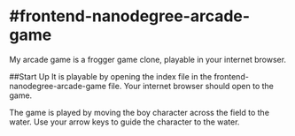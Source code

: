 #frontend-nanodegree-arcade-game
===============================

My arcade game is a frogger game clone, playable in your internet browser.

##Start Up
It is playable by opening the index file in the frontend-nanodegree-arcade-game file. Your internet browser should open to the game.


The game is played by moving the boy character across the field to the water. Use your arrow keys to guide the character to the water.